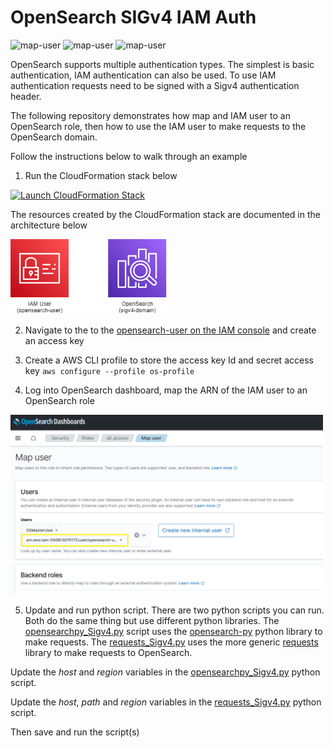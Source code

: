 # OpenSearch SIGv4 IAM Auth

<img width="275" alt="map-user" src="https://img.shields.io/badge/cloudformation template deployments-14-blue"> <img width="85" alt="map-user" src="https://img.shields.io/badge/views-1051-green"> <img width="125" alt="map-user" src="https://img.shields.io/badge/unique visits-395-green">

OpenSearch supports multiple authentication types. The simplest is basic authentication, IAM authentication can also be used. To use IAM authentication requests need to be signed with a Sigv4 authentication header.

The following repository demonstrates how map and IAM user to an OpenSearch role, then how to use the IAM user to make requests to the OpenSearch domain.

Follow the instructions below to walk through an example

1. Run the CloudFormation stack below

[![Launch CloudFormation Stack](https://sharkech-public.s3.amazonaws.com/misc-public/cloudformation-launch-stack.png)](https://console.aws.amazon.com/cloudformation/home#/stacks/new?stackName=open-sigv4&templateURL=https://sharkech-public.s3.amazonaws.com/misc-public/opensearch_Sigv4.yaml)

The resources created by the CloudFormation stack are documented in the architecture below

<img width="250" alt="map-user" src="https://github.com/ev2900/OpenSearch_Sigv4_IAM_Auth/blob/main/README/architecture.png">

2. Navigate to the to the [opensearch-user on the IAM console](https://us-east-1.console.aws.amazon.com/iam/home#/users/opensearch-user?section=security_credentials) and create an access key

3. Create a AWS CLI profile to store the access key Id and secret access key ```aws configure --profile os-profile```

4. Log into OpenSearch dashboard, map the ARN of the IAM user to an OpenSearch role

<img width="500" alt="map-user" src="https://github.com/ev2900/OpenSearch_Sigv4_IAM_Auth/blob/main/README/Map_User.png">

5. Update and run python script. There are two python scripts you can run. Both do the same thing but use different python libraries. The [opensearchpy_Sigv4.py](https://github.com/ev2900/OpenSearch_Sigv4_IAM_Auth/blob/main/opensearchpy_Sigv4.py) script uses the [opensearch-py](https://opensearch-project.github.io/opensearch-py/) python library to make requests. The [requests_Sigv4.py](https://github.com/ev2900/OpenSearch_Sigv4_IAM_Auth/blob/main/requests_Sigv4.py) uses the more generic [requests](https://pypi.org/project/requests/) library to make requests to OpenSearch.

Update the *host* and *region* variables in the [opensearchpy_Sigv4.py](https://github.com/ev2900/OpenSearch_Sigv4_IAM_Auth/blob/main/opensearchpy_Sigv4.py) python script.

Update the *host*, *path* and *region* variables in the [requests_Sigv4.py](https://github.com/ev2900/OpenSearch_Sigv4_IAM_Auth/blob/main/requests_Sigv4.py) python script.

Then save and run the script(s)
